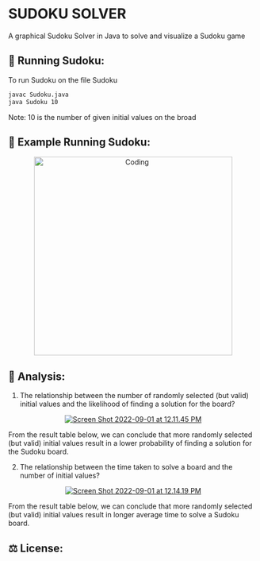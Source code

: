# SUDOKU SOLVER

A graphical Sudoku Solver in Java to solve and visualize a Sudoku game

## 🚀 Running Sudoku:
To run Sudoku on the file Sudoku 

```sh
javac Sudoku.java
java Sudoku 10
```
Note: 10 is the number of given initial values on the broad

## 👀 Example Running Sudoku:
<p align="center">
  <img align="center" alt="Coding" width="400" src="https://media.giphy.com/media/5uXBlA3hmFzjz7rEsX/giphy.gif">
</p>

## 📝 Analysis:

1. The relationship between the number of randomly selected (but valid) initial values and the likelihood of finding a solution for the board?

<p align="center">
  <a href="https://im.ge/i/Ox0gnW"><img src="https://i.im.ge/2022/09/01/Ox0gnW.Screen-Shot-2022-09-01-at-12-11-45-PM.md.png" alt="Screen Shot 2022-09-01 at 12.11.45 PM" border="0"></a>
</p>

From the result table below, we can conclude that more randomly selected (but valid) initial values result in a lower probability of finding a solution for the Sudoku board.

2. The relationship between the time taken to solve a board and the number of initial values?

<p align="center">
  <a href="https://im.ge/i/Ox0Zkc"><img src="https://i.im.ge/2022/09/01/Ox0Zkc.Screen-Shot-2022-09-01-at-12-14-19-PM.md.png" alt="Screen Shot 2022-09-01 at 12.14.19 PM" border="0"></a>
</p>

From the result table below, we can conclude that more randomly selected (but valid) initial values result in longer average time to solve a Sudoku board.

## ⚖️ License:
